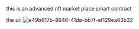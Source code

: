 this is an advanced nft market place smart contract



the ui:
![e49b617b-8646-41de-bb7f-af129ea63b32](https://user-images.githubusercontent.com/108890773/230371164-2f9f5ada-93a8-4585-bf5c-0168491b59ff.jpg)

